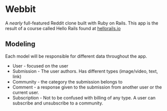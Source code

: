 # Webbit

A _nearly_ full-featured Reddit clone built with Ruby on Rails. This app is the result of a course called Hello Rails found at [hellorails.io](https://hellorails.io)

## Modeling

Each model will be responsible for different data throughout the app.

- User - focused on the user
- Submission - The user authors. Has different types (image/video, text, link)
- Community - the category the submission belongs to
- Comment - a response given to the submission from another user or the current user.
- Subscription - Not to be confused with billing of any type. A user can subscribe and unsubscribe to a community. 

